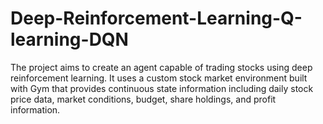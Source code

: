 # Deep-Reinforcement-Learning-Q-learning-DQN
The project aims to create an agent capable of trading stocks using deep reinforcement learning. It uses a custom stock market environment built with Gym that provides continuous state information including daily stock price data, market conditions, budget, share holdings, and profit information.
